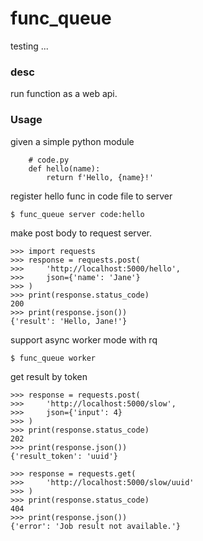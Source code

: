# func_queue

testing ...

### desc

run function as a web api.

### Usage

given a simple python module

```
    # code.py
    def hello(name):
        return f'Hello, {name}!'
```

register hello func in code file to server

```
$ func_queue server code:hello
```

make post body to request server.

```
>>> import requests
>>> response = requests.post(
>>>     'http://localhost:5000/hello',
>>>     json={'name': 'Jane'}
>>> )
>>> print(response.status_code)
200
>>> print(response.json())
{'result': 'Hello, Jane!'}

```

support async worker mode with rq

```
$ func_queue worker
```

get result by token

```
>>> response = requests.post(
>>>     'http://localhost:5000/slow',
>>>     json={'input': 4}
>>> )
>>> print(response.status_code)
202
>>> print(response.json())
{'result_token': 'uuid'}

>>> response = requests.get(
>>>     'http://localhost:5000/slow/uuid'
>>> )
>>> print(response.status_code)
404
>>> print(response.json())
{'error': 'Job result not available.'}

```
